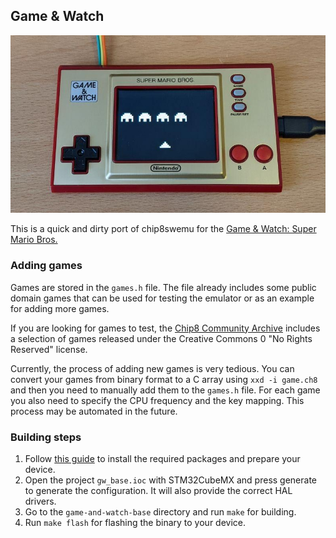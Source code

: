 ## Game & Watch

![](../../Assets/Images/GameAndWatch-1.jpg)

This is a quick and dirty port of chip8swemu for the [Game & Watch: Super Mario Bros.](https://en.wikipedia.org/wiki/Game_%26_Watch:_Super_Mario_Bros.)

### Adding games

Games are stored in the `games.h` file. The file already includes some public domain games that can be used for testing the emulator or as an example for adding more games.

If you are looking for games to test, the [Chip8 Community Archive](https://github.com/JohnEarnest/chip8Archive) includes a selection of games released under the Creative Commons 0 "No Rights Reserved" license.

Currently, the process of adding new games is very tedious. You can convert your games from binary format to a C array using `xxd -i game.ch8` and then you need to manually add them to the `games.h` file. For each game you also need to specify the CPU frequency and the key mapping. This process may be automated in the future.

### Building steps

1. Follow [this guide](https://github.com/ghidraninja/game-and-watch-backup) to install the required packages and prepare your device.
2. Open the project `gw_base.ioc` with STM32CubeMX and press generate to generate the configuration. It will also provide the correct HAL drivers.
3. Go to the `game-and-watch-base` directory and run `make` for building.
4. Run `make flash` for flashing the binary to your device.
